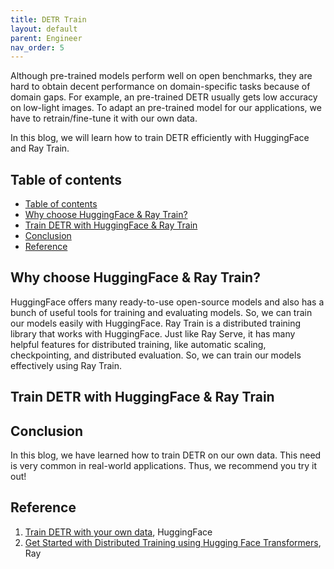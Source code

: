 ```yaml
---
title: DETR Train
layout: default
parent: Engineer
nav_order: 5
---
```

Although pre-trained models perform well on open benchmarks, they are hard to obtain decent performance on domain-specific tasks because of domain gaps. For example, an pre-trained DETR usually gets low accuracy on low-light images. To adapt an pre-trained model for our applications, we have to retrain/fine-tune it with our own data.

In this blog, we will learn how to train DETR efficiently with HuggingFace and Ray Train.

## Table of contents
- [Table of contents](#table-of-contents)
- [Why choose HuggingFace \& Ray Train?](#why-choose-huggingface--ray-train)
- [Train DETR with HuggingFace \& Ray Train](#train-detr-with-huggingface--ray-train)
- [Conclusion](#conclusion)
- [Reference](#reference)

## Why choose HuggingFace & Ray Train?
HuggingFace offers many ready-to-use open-source models and also has a bunch of useful tools for training and evaluating models. So, we can train our models easily with HuggingFace.
Ray Train is a distributed training library that works with HuggingFace. Just like Ray Serve, it has many helpful features for distributed training, like automatic scaling, checkpointing, and distributed evaluation. So, we can train our models effectively using Ray Train.


## Train DETR with HuggingFace & Ray Train

<!-- ## Train DETR with PyTorch-Lightning & Ray Train -->

## Conclusion
In this blog, we have learned how to train DETR on our own data. This need is very common in real-world applications. Thus, we recommend you try it out!

## Reference
1. [Train DETR with your own data](https://huggingface.co/docs/transformers/v4.28.0/tasks/object_detection), HuggingFace
2. [Get Started with Distributed Training using Hugging Face Transformers](https://docs.ray.io/en/latest/train/getting-started-transformers.html), Ray



